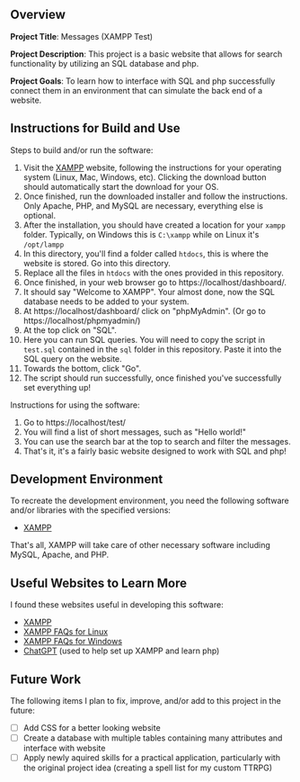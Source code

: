 ## Overview

**Project Title**: Messages (XAMPP Test)

**Project Description**: This project is a basic website that allows for search functionality by utilizing an SQL database and php.

**Project Goals**: To learn how to interface with SQL and php successfully connect them in an environment that can simulate the back end of a website.

## Instructions for Build and Use

Steps to build and/or run the software:

1. Visit the [XAMPP](https://sourceforge.net/projects/xampp/) website, following the instructions for your operating system (Linux, Mac, Windows, etc). Clicking the download button should automatically start the download for your OS.
2. Once finished, run the downloaded installer and follow the instructions. Only Apache, PHP, and MySQL are necessary, everything else is optional.
3. After the installation, you should have created a location for your ```xampp``` folder. Typically, on Windows this is ```C:\xampp``` while on Linux it's ```/opt/lampp```
4. In this directory, you'll find a folder called ```htdocs```, this is where the website is stored. Go into this directory.
5. Replace all the files in ```htdocs``` with the ones provided in this repository.
6. Once finished, in your web browser go to https://localhost/dashboard/.
7. It should say "Welcome to XAMPP". Your almost done, now the SQL database needs to be added to your system.
8. At https://localhost/dashboard/ click on "phpMyAdmin". (Or go to https://localhost/phpmyadmin/)
9. At the top click on "SQL".
10. Here you can run SQL queries. You will need to copy the script in ```test.sql``` contained in the ```sql``` folder in this repository. Paste it into the SQL query on the website.
11. Towards the bottom, click "Go".
12. The script should run successfully, once finished you've successfully set everything up!

Instructions for using the software:

1. Go to https://localhost/test/
2. You will find a list of short messages, such as "Hello world!"
3. You can use the search bar at the top to search and filter the messages.
4. That's it, it's a fairly basic website designed to work with SQL and php!

## Development Environment 

To recreate the development environment, you need the following software and/or libraries with the specified versions:

* [XAMPP](https://sourceforge.net/projects/xampp/)

That's all, XAMPP will take care of other necessary software including MySQL, Apache, and PHP.

## Useful Websites to Learn More

I found these websites useful in developing this software:

* [XAMPP](https://sourceforge.net/projects/xampp/)
* [XAMPP FAQs for Linux](https://www.apachefriends.org/faq_linux.html)
* [XAMPP FAQs for Windows](https://www.apachefriends.org/faq_windows.html)
* [ChatGPT](https://chatgpt.com/) (used to help set up XAMPP and learn php)

## Future Work

The following items I plan to fix, improve, and/or add to this project in the future:

* [ ] Add CSS for a better looking website
* [ ] Create a database with multiple tables containing many attributes and interface with website
* [ ] Apply newly aquired skills for a practical application, particularly with the original project idea (creating a spell list for my custom TTRPG)
